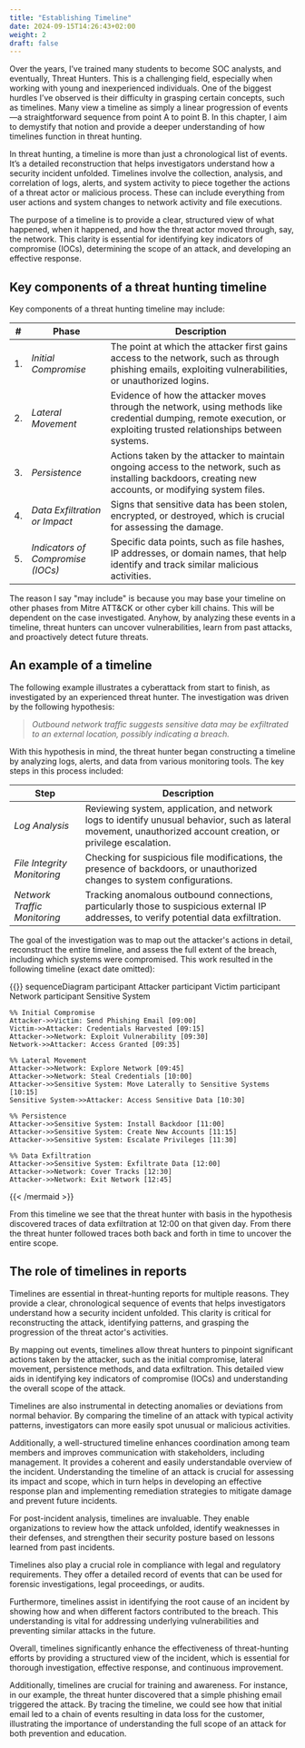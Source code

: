 ```yaml
---
title: "Establishing Timeline"
date: 2024-09-15T14:26:43+02:00
weight: 2
draft: false
---
```


Over the years, I’ve trained many students to become SOC analysts, and eventually, Threat Hunters. This is a challenging field, especially when working with young and inexperienced individuals. One of the biggest hurdles I’ve observed is their difficulty in grasping certain concepts, such as timelines. Many view a timeline as simply a linear progression of events—a straightforward sequence from point A to point B. In this chapter, I aim to demystify that notion and provide a deeper understanding of how timelines function in threat hunting.

In threat hunting, a timeline is more than just a chronological list of events. It’s a detailed reconstruction that helps investigators understand how a security incident unfolded. Timelines involve the collection, analysis, and correlation of logs, alerts, and system activity to piece together the actions of a threat actor or malicious process. These can include everything from user actions and system changes to network activity and file executions.

The purpose of a timeline is to provide a clear, structured view of what happened, when it happened, and how the threat actor moved through, say, the network. This clarity is essential for identifying key indicators of compromise (IOCs), determining the scope of an attack, and developing an effective response.

## Key components of a threat hunting timeline 

Key components of a threat hunting timeline may include:

| # | Phase | Description | 
| -- | ---- | ----------- |
| 1. | _Initial Compromise_ | The point at which the attacker first gains access to the network, such as through phishing emails, exploiting vulnerabilities, or unauthorized logins. |
| 2. | _Lateral Movement_ | Evidence of how the attacker moves through the network, using methods like credential dumping, remote execution, or exploiting trusted relationships between systems. |
| 3. | _Persistence_  | Actions taken by the attacker to maintain ongoing access to the network, such as installing backdoors, creating new accounts, or modifying system files. |
| 4. | _Data Exfiltration or Impact_ | Signs that sensitive data has been stolen, encrypted, or destroyed, which is crucial for assessing the damage. |
| 5. | _Indicators of Compromise (IOCs)_ | Specific data points, such as file hashes, IP addresses, or domain names, that help identify and track similar malicious activities. |

The reason I say "may include" is because you may base your timeline on other phases from Mitre ATT&CK or other cyber kill chains. This will be dependent on the case investigated. Anyhow, by analyzing these events in a timeline, threat hunters can uncover vulnerabilities, learn from past attacks, and proactively detect future threats.

## An example of a timeline

The following example illustrates a cyberattack from start to finish, as investigated by an experienced threat hunter. The investigation was driven by the following hypothesis:

> _Outbound network traffic suggests sensitive data may be exfiltrated to an external location, possibly indicating a breach._

With this hypothesis in mind, the threat hunter began constructing a timeline by analyzing logs, alerts, and data from various monitoring tools. The key steps in this process included:

| Step | Description |
| ---- | ----------- |
| _Log Analysis_ | Reviewing system, application, and network logs to identify unusual behavior, such as lateral movement, unauthorized account creation, or privilege escalation. |
| _File Integrity Monitoring_ | Checking for suspicious file modifications, the presence of backdoors, or unauthorized changes to system configurations. |
| _Network Traffic Monitoring_ | Tracking anomalous outbound connections, particularly those to suspicious external IP addresses, to verify potential data exfiltration. |

The goal of the investigation was to map out the attacker's actions in detail, reconstruct the entire timeline, and assess the full extent of the breach, including which systems were compromised. This work resulted in the following timeline (exact date omitted):

{{<mermaid align="center">}}
sequenceDiagram
    participant Attacker
    participant Victim
    participant Network
    participant Sensitive System

    %% Initial Compromise
    Attacker->>Victim: Send Phishing Email [09:00]
    Victim->>Attacker: Credentials Harvested [09:15]
    Attacker->>Network: Exploit Vulnerability [09:30]
    Network->>Attacker: Access Granted [09:35]

    %% Lateral Movement
    Attacker->>Network: Explore Network [09:45]
    Attacker->>Network: Steal Credentials [10:00]
    Attacker->>Sensitive System: Move Laterally to Sensitive Systems [10:15]
    Sensitive System->>Attacker: Access Sensitive Data [10:30]

    %% Persistence
    Attacker->>Sensitive System: Install Backdoor [11:00]
    Attacker->>Sensitive System: Create New Accounts [11:15]
    Attacker->>Sensitive System: Escalate Privileges [11:30]

    %% Data Exfiltration
    Attacker->>Sensitive System: Exfiltrate Data [12:00]
    Attacker->>Network: Cover Tracks [12:30]
    Attacker->>Network: Exit Network [12:45]
 {{< /mermaid >}}

From this timeline we see that the threat hunter with basis in the hypothesis discovered traces of data exfiltration at 12:00 on that given day. From there the threat hunter followed traces both back and forth in time to uncover the entire scope.

## The role of timelines in reports

Timelines are essential in threat-hunting reports for multiple reasons. They provide a clear, chronological sequence of events that helps investigators understand how a security incident unfolded. This clarity is critical for reconstructing the attack, identifying patterns, and grasping the progression of the threat actor's activities.

By mapping out events, timelines allow threat hunters to pinpoint significant actions taken by the attacker, such as the initial compromise, lateral movement, persistence methods, and data exfiltration. This detailed view aids in identifying key indicators of compromise (IOCs) and understanding the overall scope of the attack.

Timelines are also instrumental in detecting anomalies or deviations from normal behavior. By comparing the timeline of an attack with typical activity patterns, investigators can more easily spot unusual or malicious activities.

Additionally, a well-structured timeline enhances coordination among team members and improves communication with stakeholders, including management. It provides a coherent and easily understandable overview of the incident. Understanding the timeline of an attack is crucial for assessing its impact and scope, which in turn helps in developing an effective response plan and implementing remediation strategies to mitigate damage and prevent future incidents.

For post-incident analysis, timelines are invaluable. They enable organizations to review how the attack unfolded, identify weaknesses in their defenses, and strengthen their security posture based on lessons learned from past incidents.

Timelines also play a crucial role in compliance with legal and regulatory requirements. They offer a detailed record of events that can be used for forensic investigations, legal proceedings, or audits.

Furthermore, timelines assist in identifying the root cause of an incident by showing how and when different factors contributed to the breach. This understanding is vital for addressing underlying vulnerabilities and preventing similar attacks in the future.

Overall, timelines significantly enhance the effectiveness of threat-hunting efforts by providing a structured view of the incident, which is essential for thorough investigation, effective response, and continuous improvement.

Additionally, timelines are crucial for training and awareness. For instance, in our example, the threat hunter discovered that a simple phishing email triggered the attack. By tracing the timeline, we could see how that initial email led to a chain of events resulting in data loss for the customer, illustrating the importance of understanding the full scope of an attack for both prevention and education.
